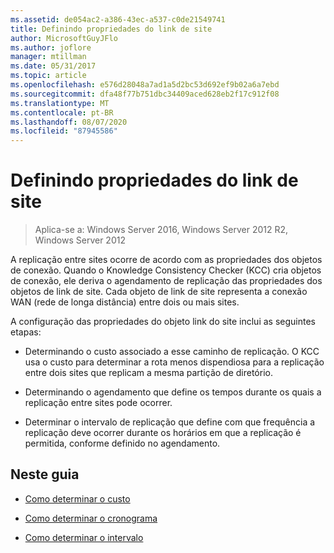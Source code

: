 ```yaml
---
ms.assetid: de054ac2-a386-43ec-a537-c0de21549741
title: Definindo propriedades do link de site
author: MicrosoftGuyJFlo
ms.author: joflore
manager: mtillman
ms.date: 05/31/2017
ms.topic: article
ms.openlocfilehash: e576d28048a7ad1a5d2bc53d692ef9b02a6a7ebd
ms.sourcegitcommit: dfa48f77b751dbc34409aced628eb2f17c912f08
ms.translationtype: MT
ms.contentlocale: pt-BR
ms.lasthandoff: 08/07/2020
ms.locfileid: "87945586"
---
```

# <a name="setting-site-link-properties"></a>Definindo propriedades do link de site

>Aplica-se a: Windows Server 2016, Windows Server 2012 R2, Windows Server 2012

A replicação entre sites ocorre de acordo com as propriedades dos objetos de conexão. Quando o Knowledge Consistency Checker (KCC) cria objetos de conexão, ele deriva o agendamento de replicação das propriedades dos objetos de link de site. Cada objeto de link de site representa a conexão WAN (rede de longa distância) entre dois ou mais sites.

A configuração das propriedades do objeto link do site inclui as seguintes etapas:

-   Determinando o custo associado a esse caminho de replicação. O KCC usa o custo para determinar a rota menos dispendiosa para a replicação entre dois sites que replicam a mesma partição de diretório.

-   Determinando o agendamento que define os tempos durante os quais a replicação entre sites pode ocorrer.

-   Determinar o intervalo de replicação que define com que frequência a replicação deve ocorrer durante os horários em que a replicação é permitida, conforme definido no agendamento.

## <a name="in-this-guide"></a>Neste guia

-   [Como determinar o custo](../../ad-ds/plan/Determining-the-Cost.md)

-   [Como determinar o cronograma](../../ad-ds/plan/Determining-the-Schedule.md)

-   [Como determinar o intervalo](../../ad-ds/plan/Determining-the-Interval.md)



